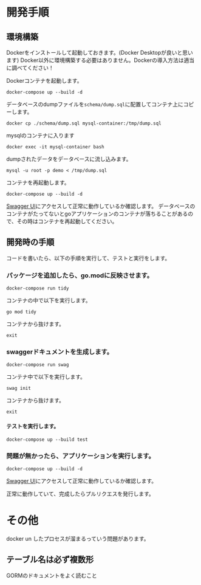 # 開発手順

## 環境構築

Dockerをインストールして起動しておきます。(Docker Desktopが良いと思います)
Docker以外に環境構築する必要はありません。Dockerの導入方法は適当に調べてください！

Dockerコンテナを起動します。
```
docker-compose up --build -d
```

データベースのdumpファイルを`schema/dump.sql`に配置してコンテナ上にコピーします。
```
docker cp ./schema/dump.sql mysql-container:/tmp/dump.sql
```

mysqlのコンテナに入ります
```
docker exec -it mysql-container bash
```

dumpされたデータをデータベースに流し込みます。
```
mysql -u root -p demo < /tmp/dump.sql
```

コンテナを再起動します。
```
docker-compose up --build -d
```
[Swagger UI](http://localhost:8080/swagger/index.html)にアクセスして正常に動作しているか確認します。
データベースのコンテナがたってないとgoアプリケーションのコンテナが落ちることがあるので、その時はコンテナを再起動してください。

## 開発時の手順
コードを書いたら、以下の手順を実行して、テストと実行をします。

### パッケージを追加したら、go.modに反映させます。
```
docker-compose run tidy
```
コンテナの中で以下を実行します。
```
go mod tidy
```
コンテナから抜けます。
```
exit
```
### swaggerドキュメントを生成します。
```
docker-compose run swag
```
コンテナ中で以下を実行します。
```
swag init
```
コンテナから抜けます。
```
exit
```
#### テストを実行します。
```
docker-compose up --build test
```
### 問題が無かったら、アプリケーションを実行します。
```
docker-compose up --build -d
```
[Swagger UI](http://localhost:8080/swagger/index.html)にアクセスして正常に動作しているか確認します。

正常に動作していて、完成したらプルリクエスを発行します。

# その他
docker un したプロセスが溜まるっていう問題があります。

## テーブル名は必ず複数形
GORMのドキュメントをよく読むこと